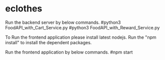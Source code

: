 # eclothes


Run the backend server by below commands.
#python3 FoodAPI_with_Cart_Service.py
#python3 FoodAPI_with_Reward_Service.py


To Run the frontend application please install latest nodejs.
Run the "npm install" to install the dependent packages.

Run the frontend application by below commands.
#npm start
